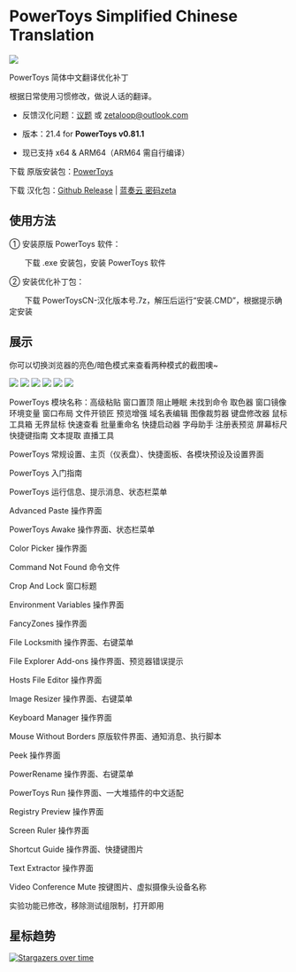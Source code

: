 # PowerToys Simplified Chinese Translation

<img src="https://raw.githubusercontents.com/zetaloop/PowerToys-CN/master/to.pic/PowerToysCN-21.topic.png"/>

PowerToys 简体中文翻译优化补丁

根据日常使用习惯修改，做说人话的翻译。

- 反馈汉化问题：[议题](https://github.com/zetaloop/PowerToys-CN/issues) 或 zetaloop@outlook.com

- 版本：21.4 for **PowerToys v0.81.1**

- 现已支持 x64 & ARM64（ARM64 需自行编译）

下载 原版安装包：[PowerToys](https://github.com/microsoft/PowerToys)

下载 汉化包：[Github Release](https://github.com/zetaloop/PowerToys-CN/releases/latest) | [蓝奏云 密码zeta](https://zeta.lanzouq.com/b0ny6petc)

## 使用方法

① 安装原版 PowerToys 软件：

　　下载 .exe 安装包，安装 PowerToys 软件

② 安装优化补丁包：

　　下载 PowerToysCN-汉化版本号.7z，解压后运行“安装.CMD”，根据提示确定安装

## 展示
你可以切换浏览器的亮色/暗色模式来查看两种模式的截图噢~

<picture>
  <source media="(prefers-color-scheme: dark)" srcset="https://raw.githubusercontents.com/zetaloop/PowerToys-CN/master/to.pic/4bs.png">
  <img src="https://raw.githubusercontents.com/zetaloop/PowerToys-CN/master/to.pic/4ws.png" />
</picture>
<picture>
  <source media="(prefers-color-scheme: dark)" srcset="https://raw.githubusercontents.com/zetaloop/PowerToys-CN/master/to.pic/1bs.png">
  <img src="https://raw.githubusercontents.com/zetaloop/PowerToys-CN/master/to.pic/1ws.png" />
</picture>
<picture>
  <source media="(prefers-color-scheme: dark)" srcset="https://raw.githubusercontents.com/zetaloop/PowerToys-CN/master/to.pic/2bs.png">
  <img src="https://raw.githubusercontents.com/zetaloop/PowerToys-CN/master/to.pic/2ws.png" />
</picture>
<picture>
  <source media="(prefers-color-scheme: dark)" srcset="https://raw.githubusercontents.com/zetaloop/PowerToys-CN/master/to.pic/3bs.png">
  <img src="https://raw.githubusercontents.com/zetaloop/PowerToys-CN/master/to.pic/3ws.png" />
</picture>
<picture>
  <source media="(prefers-color-scheme: dark)" srcset="https://raw.githubusercontents.com/zetaloop/PowerToys-CN/master/to.pic/5bs.png">
  <img src="https://raw.githubusercontents.com/zetaloop/PowerToys-CN/master/to.pic/5ws.png" />
</picture>
<picture>
  <source media="(prefers-color-scheme: dark)" srcset="https://raw.githubusercontents.com/zetaloop/PowerToys-CN/master/to.pic/6bs.png">
  <img src="https://raw.githubusercontents.com/zetaloop/PowerToys-CN/master/to.pic/6ws.png" />
</picture>


PowerToys 模块名称：高级粘贴 窗口置顶 阻止睡眠 未找到命令 取色器 窗口镜像 环境变量 窗口布局 文件开锁匠 预览增强 域名表编辑 图像裁剪器 键盘修改器 鼠标工具箱 无界鼠标 快速查看 批量重命名 快捷启动器 字母助手 注册表预览 屏幕标尺 快捷键指南 文本提取 直播工具

PowerToys 常规设置、主页（仪表盘）、快捷面板、各模块预设及设置界面

PowerToys 入门指南

PowerToys 运行信息、提示消息、状态栏菜单

Advanced Paste 操作界面

PowerToys Awake 操作界面、状态栏菜单

Color Picker 操作界面

Command Not Found 命令文件

Crop And Lock 窗口标题

Environment Variables 操作界面

FancyZones 操作界面

File Locksmith 操作界面、右键菜单

File Explorer Add-ons 操作界面、预览器错误提示

Hosts File Editor 操作界面

Image Resizer 操作界面、右键菜单

Keyboard Manager 操作界面

Mouse Without Borders 原版软件界面、通知消息、执行脚本

Peek 操作界面

PowerRename 操作界面、右键菜单

PowerToys Run 操作界面、一大堆插件的中文适配

Registry Preview 操作界面

Screen Ruler 操作界面

Shortcut Guide 操作界面、快捷键图片

Text Extractor 操作界面

Video Conference Mute 按键图片、虚拟摄像头设备名称

实验功能已修改，移除测试组限制，打开即用

## 星标趋势

[![Stargazers over time](https://starchart.cc/zetaloop/PowerToys-CN.svg?variant=adaptive)](https://starchart.cc/zetaloop/PowerToys-CN)

